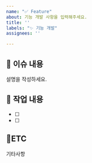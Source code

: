 ```yaml
---
name: "✅ Feature"
about: 기능 개발 사항을 입력해주세요.
title: ''
labels: "✨ 기능 개발"
assignees: ''

---
```


## 📑 이슈 내용
설명을 작성하세요.

## 📝  작업 내용
- [ ]
- [ ]

## 📍ETC
기타사항
